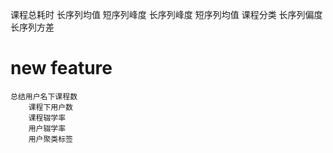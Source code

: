 课程总耗时
长序列均值
短序列峰度
长序列峰度
短序列均值
课程分类
长序列偏度
长序列方差
# new feature
    总结用户名下课程数
        课程下用户数
        课程辍学率
        用户辍学率
        用户聚类标签
